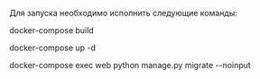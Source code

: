 Для запуска необходимо исполнить следующие команды:

docker-compose build

docker-compose up -d  

docker-compose exec web python manage.py migrate --noinput 

